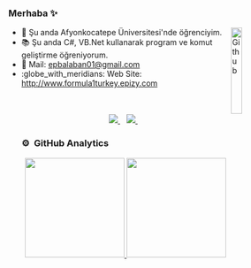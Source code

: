 ### Merhaba ✨ 
<p><a target="_blank" rel="noopener noreferrer" href="https://user-images.githubusercontent.com/48678280/88862734-4903af80-d201-11ea-968b-9c939d88a37c.gif"><img width="20%" align="right" alt="Github" src="https://user-images.githubusercontent.com/48678280/88862734-4903af80-d201-11ea-968b-9c939d88a37c.gif" style="max-width:68%;"></a></p>

<ul>
<li><g-emoji class="g-emoji" alias="telescope" fallback-src="https://github.githubassets.com/images/icons/emoji/unicode/1f52d.png">🔭</g-emoji> Şu anda Afyonkocatepe Üniversitesi'nde öğrenciyim.</li>
 
<li><g-emoji class="g-emoji" alias="books" fallback-src="https://github.githubassets.com/images/icons/emoji/unicode/1f4da.png">📚</g-emoji> Şu anda C#, VB.Net kullanarak program ve komut geliştirme öğreniyorum.</li>

 <li><g-emoji class="g-emoji" alias="incoming_envelope" fallback-src="https://github.githubassets.com/images/icons/emoji/unicode/1f4e8.png">📨</g-emoji> 
 Mail: <a href="mailto:epbalaban01@gmail.com">epbalaban01@gmail.com</a></li>
 
 <li><g-emoji class="g-emoji" alias=":globe_with_meridians:" fallback-src="https://github.githubassets.com/images/icons/emoji/unicode/1f4e8.png">
  :globe_with_meridians:</g-emoji> Web Site: <a href="http://www.formula1turkey.epizy.com">http://www.formula1turkey.epizy.com</a></li>
 <br>
 <br>
 
<p align="center">
<a href="https://www.linkedin.com/in/epbalaban01/" rel="nofollow">
<img src="https://camo.githubusercontent.com/a493f6833f99fb3c85788d6d9305e6b7a42b838e5ee5d138fd9a8214a7e77472/68747470733a2f2f696d672e736869656c64732e696f2f62616467652f6c696e6b6564696e2d2532333030373742352e7376673f267374796c653d666f722d7468652d6261646765266c6f676f3d6c696e6b6564696e266c6f676f436f6c6f723d7768697465" data-canonical-src="https://img.shields.io/badge/linkedin-%230077B5.svg?&amp;style=for-the-badge&amp;logo=linkedin&amp;logoColor=white" style="max-width:100%;">
  </a>&nbsp;&nbsp;
  <a href="https://www.instagram.com/epbalaban01/" rel="nofollow">
    <img src="https://camo.githubusercontent.com/5c3f3164b340475c38f1ec3d8c6d0c6e8656fbccac25d06cfb86477079b88638/68747470733a2f2f696d672e736869656c64732e696f2f62616467652f696e7374616772616d2d2532334534343035462e7376673f267374796c653d666f722d7468652d6261646765266c6f676f3d696e7374616772616d266c6f676f436f6c6f723d7768697465" data-canonical-src="https://img.shields.io/badge/instagram-%23E4405F.svg?&amp;style=for-the-badge&amp;logo=instagram&amp;logoColor=white" style="max-width:100%;">       
  </a>&nbsp;&nbsp;
</p>

### ⚙️ &nbsp;GitHub Analytics

<p align="center">
<a href="https://github.com/epbalaban01">
  <img height="180em" src="https://github-readme-stats-eight-theta.vercel.app/api?username=delosemre&show_icons=true&theme=algolia&include_all_commits=true&count_private=true"/>
  <img height="180em" src="https://github-readme-stats-eight-theta.vercel.app/api/top-langs/?username=delosemre&layout=compact&langs_count=8&theme=algolia"/>
</a>
</p>


